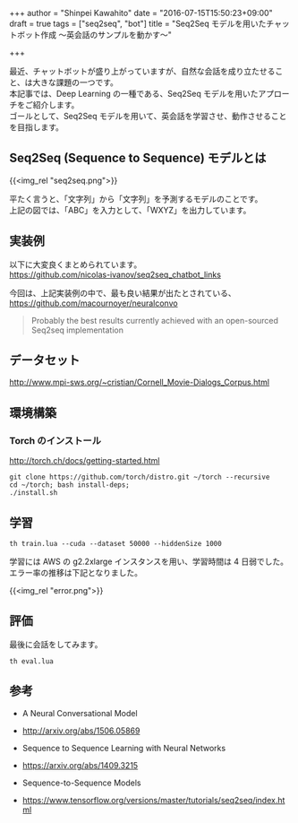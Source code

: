 +++
author = "Shinpei Kawahito"
date = "2016-07-15T15:50:23+09:00"
draft = true
tags = ["seq2seq", "bot"]
title = "Seq2Seq モデルを用いたチャットボット作成 〜英会話のサンプルを動かす〜"

+++

最近、チャットボットが盛り上がっていますが、自然な会話を成り立たせること、は大きな課題の一つです。  
本記事では、Deep Learning の一種である、Seq2Seq モデルを用いたアプローチをご紹介します。  
ゴールとして、Seq2Seq モデルを用いて、英会話を学習させ、動作させることを目指します。

## Seq2Seq (Sequence to Sequence) モデルとは
{{<img_rel "seq2seq.png">}}

平たく言うと、「文字列」から「文字列」を予測するモデルのことです。  
上記の図では、「ABC」を入力として、「WXYZ」を出力しています。  

## 実装例
以下に大変良くまとめられています。  
https://github.com/nicolas-ivanov/seq2seq_chatbot_links  

今回は、上記実装例の中で、最も良い結果が出たとされている、  
https://github.com/macournoyer/neuralconvo

> Probably the best results currently achieved with an open-sourced Seq2seq implementation

## データセット

http://www.mpi-sws.org/~cristian/Cornell_Movie-Dialogs_Corpus.html

## 環境構築
### Torch のインストール

http://torch.ch/docs/getting-started.html


```
git clone https://github.com/torch/distro.git ~/torch --recursive
cd ~/torch; bash install-deps;
./install.sh
```

## 学習
```
th train.lua --cuda --dataset 50000 --hiddenSize 1000
```

学習には AWS の g2.2xlarge インスタンスを用い、学習時間は 4 日弱でした。  
エラー率の推移は下記となりました。

{{<img_rel "error.png">}}

## 評価
最後に会話をしてみます。

```
th eval.lua
```


## 参考
* A Neural Conversational Model
 - http://arxiv.org/abs/1506.05869

* Sequence to Sequence Learning with Neural Networks  
 - https://arxiv.org/abs/1409.3215

* Sequence-to-Sequence Models
 - https://www.tensorflow.org/versions/master/tutorials/seq2seq/index.html
